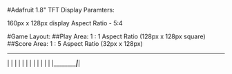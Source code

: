 
#Adafruit 1.8" TFT Display Paramters:

160px x 128px display
Aspect Ratio - 5:4

#Game Layout:
##Play Area:
1 : 1 Aspect Ratio (128px x 128px square)
##Score Area:
1 : 5 Aspect Ratio (32px x 128px) 
 _______________
|           |   |
|           |   |
|           |   |
|           |   |
|___________|___|